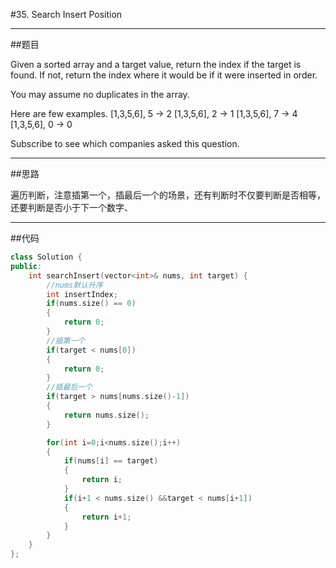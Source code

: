#35. Search Insert Position

------

##题目

Given a sorted array and a target value, return the index if the target is found. If not, return the index where it would be if it were inserted in order.

You may assume no duplicates in the array.

Here are few examples.
[1,3,5,6], 5 → 2
[1,3,5,6], 2 → 1
[1,3,5,6], 7 → 4
[1,3,5,6], 0 → 0

Subscribe to see which companies asked this question.

------

##思路

遍历判断，注意插第一个，插最后一个的场景，还有判断时不仅要判断是否相等，还要判断是否小于下一个数字、

------

##代码

```cpp
class Solution {
public:
    int searchInsert(vector<int>& nums, int target) {
        //nums默认升序
        int insertIndex;
        if(nums.size() == 0)
        {
            return 0;
        }
        //插第一个
        if(target < nums[0])
        {
            return 0;
        }
        //插最后一个
        if(target > nums[nums.size()-1])
        {
            return nums.size();
        }

        for(int i=0;i<nums.size();i++)
        {
            if(nums[i] == target)
            {
                return i;
            }
            if(i+1 < nums.size() &&target < nums[i+1])
            {
                return i+1;
            }
        }
    }
};
```